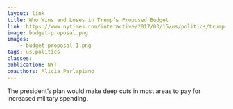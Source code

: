 ```yaml
---
layout: link
title: Who Wins and Loses in Trump’s Proposed Budget
link: https://www.nytimes.com/interactive/2017/03/15/us/politics/trump-budget-proposal.html
image: budget-proposal.png
images:
    - budget-proposal-1.png
tags: us,politics
classes:
publication: NYT
coauthors: Alicia Parlapiano
---
```


The president’s plan would make deep cuts in most areas to pay for increased military spending.
